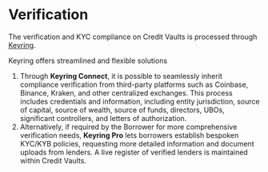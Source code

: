 # Verification

The verification and KYC compliance on Credit Vaults is processed through [Keyring](https://www.keyring.network/).

Keyring offers streamlined and flexible solutions&#x20;

1. Through **Keyring Connect**, it is possible to seamlessly inherit compliance verification from third-party platforms such as Coinbase, Binance, Kraken, and other centralized exchanges. This process includes credentials and information, including entity jurisdiction, source of capital, source of wealth, source of funds, directors, UBOs, significant controllers, and letters of authorization.
2. Alternatively, if required by the Borrower for more comprehensive verification needs, **Keyring Pro** lets borrowers establish bespoken KYC/KYB policies, requesting more detailed information and document uploads from lenders. A live register of verified lenders is maintained within Credit Vaults.
